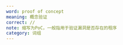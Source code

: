 ```yaml
---
word: proof of concept
meaning: 概念验证
correct: //
note: 缩写为PoC，一般指用于验证漏洞是否存在的程序
category: 词组
---
```

